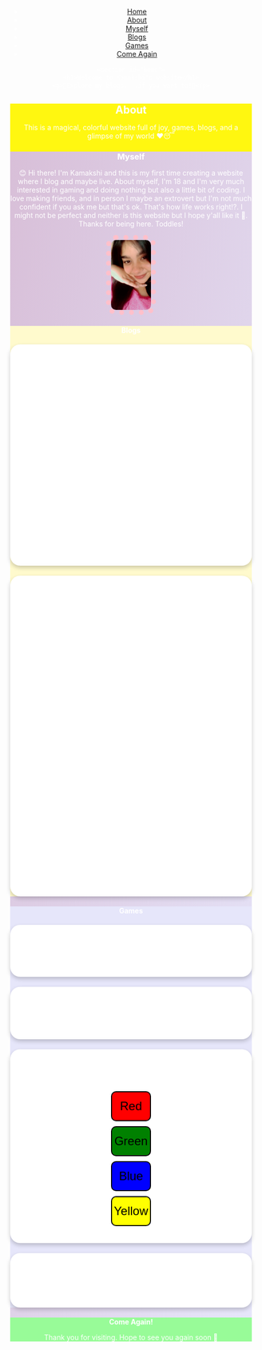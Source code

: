 
<head>
  <meta charset="UTF-8">
  <meta name="viewport" content="width=device-width, initial-scale=1.0">
  <title>THE LOST WEB</title>
  <style>
  #games .game-block {
  background: white;
  margin: 20px auto;
  padding: 20px;
  border-radius: 25px;
  box-shadow: 0 4px 20px rgba(0,0,0,0.1);
  max-width: 800px;
  width: 90%;
  overflow-x: auto;
}

@media (max-width: 768px) {
  #games .game-block {
    width: 95%;
    padding: 15px;
    margin: 15px auto;
  }

  canvas, iframe {
    width: 100% !important;
    height: auto !important;
  }
}

/* 🔶 Bright backgrounds for About & Myself curved blocks */
#about .curved-block {
  background: linear-gradient(to right, #fff000, #adff2f);
  padding: 30px;
  border-radius: 30px;
  color: #222;
  box-shadow: 0 5px 20px rgba(0, 0, 0, 0.1);
}

#myself .curved-block {
  background: linear-gradient(to right, #ffea00, #76ff03);
  padding: 30px;
  border-radius: 30px;
  color: #222;
  box-shadow: 0 5px 20px rgba(0, 0, 0, 0.1);
}

/* 🔶 Optional: full section background color too */
#about {
  background-color: #fff700;
}

#myself {
  background-color: #caff70;
}

/* 🔷 Game blocks responsive fix */
#games .game-block {
  background: white;
  margin: 20px auto;
  padding: 20px;
  border-radius: 25px;
  box-shadow: 0 4px 20px rgba(0,0,0,0.1);
  max-width: 800px;
  width: 90%;
  overflow-x: auto;
}

@media (max-width: 768px) {
  #games .game-block {
    width: 95%;
    padding: 15px;
    margin: 15px auto;
  }

  canvas, iframe {
    width: 100% !important;
    height: auto !important;
  }
}

    .navbar {
  position: sticky;
  top: 0;
  background: linear-gradient(to right, #ff9a9e, #fad0c4, #fad0c4, #fbc2eb, #a18cd1);
  display: flex;
  justify-content: space-around;
  align-items: center;
  padding: 12px 0;
  z-index: 1000;
  box-shadow: 0 4px 6px rgba(0,0,0,0.1);
  flex-wrap: wrap;
}

.navbar a {
  color: white;
  text-decoration: none;
  font-weight: bold;
  font-family: 'Comic Sans MS', cursive;
  font-size: 16px;
  padding: 8px 16px;
  background: rgba(255,255,255,0.2);
  border-radius: 25px;
  transition: background 0.3s ease;
}

.navbar a:hover {
  background: rgba(255,255,255,0.5);
}
    * {
      margin: 0;
      padding: 0;
      box-sizing: border-box;
    }
    body {
      font-family: 'Comic Sans MS', cursive, sans-serif;
    }
    section {
      padding: 30px;
    }
    h1, h2 {
      background: linear-gradient(90deg, #ff6ec4, #7873f5);
      color: white;
      padding: 10px;
      border-radius: 10px;
      text-align: center;
      margin-bottom: 20px;
    }
    #home { background: #FFD1DC; }
    #about { background: #B0E0E6; }
    #myself { background: #D8BFD8; }
    #blogs { background: #FFFACD; }
    #games { background: #E6E6FA; }
    #comeagain { background: #98FB98; }
    img.profile {
      max-width: 100px;
      border: 10px dotted pink;
      border-radius: 20px;
    }
    .game, .blog {
      margin: 20px auto;
      padding: 20px;
      border-radius: 20px;
      background: #fff;
      box-shadow: 0 4px 8px rgba(0,0,0,0.2);
      max-width: 500px;
      text-align: center;
    }
    .board, .memory-grid, .simon-buttons {
      display: grid;
      gap: 10px;
      justify-content: center;
      margin-top: 10px;
    }
    .board { grid-template-columns: repeat(3, 80px); }
    .memory-grid { grid-template-columns: repeat(4, 80px); }
    .memory-card, .cell, .simon-btn {
      width: 80px;
      height: 80px;
      font-size: 24px;
      border: 2px solid #000;
      border-radius: 10px;
    }
    .simon-btn { height: 60px; }
  #home {
  background: linear-gradient(to bottom right, #FFD1DC, #FFE4E1);
}
#about {
  background: linear-gradient(to bottom right, #B0E0E6, #AFEEEE);
}
#myself {
  background: linear-gradient(to bottom right, #D8BFD8, #E6E6FA);
}
.curved-block {
  background: linear-gradient(to right, #ffecd2, #fcb69f);
  padding: 30px;
  border-radius: 30px;
  box-shadow: 0 8px 20px rgba(0, 0, 0, 0.1);
  max-width: 90%;
  margin: auto;
  margin-top: 20px;
  margin-bottom: 20px;
}
#about .curved-block {
  background: linear-gradient(to right, #fff000, #adff2f); /* Bright yellow to green */
  padding: 30px;
  border-radius: 30px;
  box-shadow: 0 8px 20px rgba(0, 0, 0, 0.15);
  color: #222; /* Dark text for good contrast */
  max-width: 90%;
  margin: auto;
  margin-top: 20px;
  margin-bottom: 20px;
}

#myself .curved-block {
  background: linear-gradient(to right, #ffea00, #76ff03); /* Warm yellow to neon green */
  padding: 30px;
  border-radius: 30px;
  box-shadow: 0 8px 20px rgba(0, 0, 0, 0.15);
  color: #222;
  max-width: 90%;
  margin: auto;
  margin-top: 20px;
  margin-bottom: 20px;
}
#about {
  background: #fff710;
}


</style>
</head>
<body><nav class="navbar">
  <ul>
    <li><a href="#home">Home</a></li>
    <li><a href="#about">About</a></li>
    <li><a href="#myself">Myself</a></li>
    <li><a href="#blogs">Blogs</a></li>
    <li><a href="#games">Games</a></li>
    <li><a href="#come-again">Come Again</a></li>
  </ul>
</nav>
<header>

    <section id="home">
    <h1>Welcome to Kamakshi's website</h1>
    <p>🌈Explore my blogs....if you want to!🌈</p>
  <section id="about">
   <div class="curved block"> <h1>About</h1>
    <p>This is a magical, colorful website full of joy, games, blogs, and a glimpse of my world ♥️😴</p>
    <section id="myself">
   <div class="curved block"> <h1>Myself</h1>
    <p>😊 Hi there! I'm Kamakshi and this is my first time creating a website where I blog and maybe live. About myself, I'm 18 and I'm very much interested in gaming and doing nothing but also a little bit of coding. I love making friends, and in person I maybe an extrovert but I'm not much confident if you ask me but that's ok. That's how life works right!?. I might not be perfect and neither is this website but I hope y'all like it 🙂. Thanks for being here. Toddles!</p>
    <img src="59ADAB5B393E06E454CAEEFBABF1AC83D49C1B14" alt="My Photo" class="profile">
    <section id="blogs">
    <h1>Blogs</h1>
    <div class="blog">
      <h2>Blog 1🌸</h2>
      <p>Its been a rough day and while blaming god for everything that's happening in my life I realised what the actual problem was and so here I'm discussing about THE REAL PROBLEM......with this poem-----> There's nothing more important to me than to be... to live...to feel but still the question echoes: is it truly necessary? Alone without love, no tender care to cradle my heart, seeking souls to halt this solitude, but shadows chase me still, like demons dancing in the dark of my restless mind. The world once sparkled bright in solitary glow, but now I'm encircled by strangers whose hearts are void, each glance a dagger, every word a wound, they bury my hope deeper than any weapon can wound. Innocence was my shroud, believing in binds of closeness, convincing myself it’s me, that I’m the flaw, but no, no, no— I’m just a marionette, strings pulled for their delight, yet I’ve grown; perhaps my heart remains a timid child, screaming silently, longing to cry, longing to be whole, and still I know, the mirror reflects the problem within me, cause yes! the problem is me.....

23/06/2025</p>
    </div>
    <div class="blog">
      <h2>Blog 2🌸</h2>
      <p>I've been realising lately that everything I do will never be enough or maybe...... I'M NOT ACTUALLY DOING ENOUGH------>

Crying in silence, running through pain, Screaming inside like a voice in the rain. I've given my all, done more than I could, Yet still I'm unseen, misunderstood.

For those that I love, I’ve carried the weight, Faced every storm, surrendered to fate. But they look at me with eyes so cold, And I’m lost in stories I've already told.

Lost in the past, in shadows I flee, Trapped in a place I never wished to be. I wonder aloud—what do I desire? When did my soul lose its fire?

I’ve become someone I never planned, A stranger shaped by unseen hands. Not cruel, not heartless, not a foe— Just tired, just broken, moving slow.

They say I’m wrong, they think I’m weak, But maybe I’m just too soft to speak. Maybe my love was never enough To heal the cracks, to smooth the rough.

I’ve searched within, I’ve tried my best, But some battles don’t end in rest. Now I stand with nothing left to prove, Just the ache of all I couldn’t move.

So if I seem like I’m drifting apart, Know it’s not hate—it’s a heavy heart. I gave my all, yet here I stand, Still wondering if I was ever enough... in anyone’s hands......

24/06/2025</p>
    </div>
  </section>  <section id="games">
    <h1>Games</h1>
    <div class="game" id="tic-tac-toe">
      <h2>Tic Tac Toe</h2>
      <div class="board"></div>
    </div><div class="game" id="memory-game">
  <h2>Memory Match</h2>
  <div class="memory-grid"></div>
</div>

<div class="game" id="simon-game">
  <h2>Simon Says</h2>
  <div class="simon-buttons">
    <button class="simon-btn" style="background:red" onclick="press('red')">Red</button>
    <button class="simon-btn" style="background:green" onclick="press('green')">Green</button>
    <button class="simon-btn" style="background:blue" onclick="press('blue')">Blue</button>
    <button class="simon-btn" style="background:yellow" onclick="press('yellow')">Yellow</button>
  </div>
  <p id="simon-status"></p>
</div>

<div class="game" id="trivia">
  <h2>Bollywood Trivia</h2>
  <div id="trivia-question"></div>
  <div id="trivia-options"></div>
  <p id="trivia-feedback"></p>
</div>

  </section>  <section id="comeagain">
    <h1>Come Again!</h1>
    <p>Thank you for visiting. Hope to see you again soon 💖</p>
  </section>  

  <script> // Tic Tac Toe
    const board = document.querySelector('.board');
    let currentPlayer = 'X';
    let cells = Array(9).fill('');
    board.innerHTML = '';
    cells.forEach((_, i) => {
      const btn = document.createElement('button');
      btn.className = 'cell';
      btn.onclick = () => {
        if (btn.textContent === '') {
          btn.textContent = currentPlayer;
          cells[i] = currentPlayer;
          currentPlayer = currentPlayer === 'X' ? 'O' : 'X';
        }
      };
      board.appendChild(btn);
    });

    // Memory Game
    const emojis = ['🍎','🍌','🍇','🍓','🍒','🍍','🥝','🍉'];
    const memoryGrid = document.querySelector('.memory-grid');
    let memory = [...emojis, ...emojis].sort(() => Math.random() - 0.5);
    let first = null, second = null;
    memory.forEach((item, i) => {
      const card = document.createElement('button');
      card.className = 'memory-card';
      card.textContent = '?';
      card.onclick = () => {
        if (card.textContent !== '?') return;
        card.textContent = item;
        if (!first) {
          first = { index: i, card };
        } else {
          second = { index: i, card };
          if (memory[first.index] === memory[second.index]) {
            first = second = null;
          } else {
            setTimeout(() => {
              first.card.textContent = '?';
              second.card.textContent = '?';
              first = second = null;
            }, 600);
          }
        }
      };
      memoryGrid.appendChild(card);
    });

    // Simon Says
    let simonSeq = [], playerSeq = [];
    function nextSimonColor() {
      const colors = ['red','green','blue','yellow'];
      const color = colors[Math.floor(Math.random() * 4)];
      simonSeq.push(color);
      document.getElementById('simon-status').textContent = 'Watch: ' + simonSeq.join(', ');
      playerSeq = [];
    }
    nextSimonColor();
    function press(color) {
      playerSeq.push(color);
      const currentIndex = playerSeq.length - 1;
      if (playerSeq[currentIndex] !== simonSeq[currentIndex]) {
        document.getElementById('simon-status').textContent = 'Wrong! Restarting...';
        simonSeq = [];
        setTimeout(() => nextSimonColor(), 1000);
      } else if (playerSeq.length === simonSeq.length) {
        document.getElementById('simon-status').textContent = 'Correct! Next round...';
        setTimeout(() => nextSimonColor(), 1000);
      }
    }

    // Bollywood Trivia
    const trivia = [
      {q: 'Who played the lead in Dangal?', a: 'Aamir Khan', o: ['Salman Khan','Aamir Khan','SRK','Ranbir']},
      {q: 'Movie with the song "Tujh Mein Rab Dikhta Hai"?', a: 'Rab Ne Bana Di Jodi', o: ['DDLJ','Rab Ne Bana Di Jodi','Veer-Zaara','Kal Ho Naa Ho']},
      {q: 'Who directed "3 Idiots"?', a: 'Rajkumar Hirani', o: ['Karan Johar','Rohit Shetty','Rajkumar Hirani','Anurag Kashyap']},
     { q: "What house is Harry Potter sorted into?", o: ["Hufflepuff", "Slytherin", "Gryffindor", "Ravenclaw"], a: "Gryffindor" },
{ q: "What is the name of Harry's owl?", o: ["Crookshanks", "Hedwig", "Scabbers", "Errol"], a: "Hedwig" },
{ q: "Who is the Half-Blood Prince?", o: ["Harry Potter", "Tom Riddle", "Severus Snape", "Albus Dumbledore"], a: "Severus Snape" },
{ q: "What is the spell to disarm an opponent?", o: ["Expelliarmus", "Avada Kedavra", "Lumos", "Alohomora"], a: "Expelliarmus" },
{ q: "What magical object shows your deepest desire?", o: ["Mirror of Erised", "Invisibility Cloak", "Pensieve", "Time-Turner"], a: "Mirror of Erised" },
{ q: "What position does Harry play on the Quidditch team?", o: ["Beater", "Chaser", "Keeper", "Seeker"], a: "Seeker" },
{ q: "Who is the headmaster of Hogwarts for most of the series?", o: ["Severus Snape", "Minerva McGonagall", "Albus Dumbledore", "Remus Lupin"], a: "Albus Dumbledore" },
{ q: "What does the Marauder's Map say when it closes?", o: ["All done", "Mischief Managed", "Goodbye!", "I solemnly swear"], a: "Mischief Managed" },
{ q: "Which creature guards the vaults at Gringotts?", o: ["Dragon", "Goblin", "Troll", "House-elf"], a: "Goblin" },
{ q: "What form does Harry's Patronus take?", o: ["Stag", "Phoenix", "Dog", "Otter"], a: "Stag" },
  { q: "Which Bollywood movie is based on the life of mathematician Anand Kumar?", o: ["Super 30", "Chhichhore", "MS Dhoni", "Taare Zameen Par"], a: "Super 30" },
{ q: "Who played the female lead in the movie 'Queen'?", o: ["Alia Bhatt", "Kangana Ranaut", "Deepika Padukone", "Kareena Kapoor"], a: "Kangana Ranaut" },
{ q: "Which actor is known as the 'King of Bollywood'?", o: ["Aamir Khan", "Salman Khan", "Shahrukh Khan", "Akshay Kumar"], a: "Shahrukh Khan" },
{ q: "What is the name of the school in 'Taare Zameen Par'?", o: ["New Era High", "Greenfield", "Tulip International", "Boarding House"], a: "Boarding House" },
{ q: "Which movie featured the dialogue 'Mogambo khush hua'?", o: ["Sholay", "Don", "Mr. India", "Dilwale Dulhania Le Jayenge"], a: "Mr. India" },
{ q: "Who composed the music for 'Dilwale Dulhania Le Jayenge'?", o: ["A.R. Rahman", "Anu Malik", "Jatin-Lalit", "Pritam"], a: "Jatin-Lalit" },
{ q: "Which Bollywood actor is known for the role of 'Circuit'?", o: ["Sanjay Dutt", "Arshad Warsi", "Boman Irani", "Riteish Deshmukh"], a: "Arshad Warsi" },
{ q: "Which movie has the song 'Tujh Mein Rab Dikhta Hai'?", o: ["Rab Ne Bana Di Jodi", "Veer Zaara", "Kal Ho Naa Ho", "Kabir Singh"], a: "Rab Ne Bana Di Jodi" },
{ q: "What is the profession of Aamir Khan's character in '3 Idiots'?", o: ["Scientist", "Engineer", "Professor", "Inventor"], a: "Engineer" },
{ q: "Which movie is based on the life of Indian boxer Mary Kom?", o: ["Chak De India", "Sultan", "Mary Kom", "Dangal"], a: "Mary Kom" },
{ q: "Who directed the movie 'Lagaan'?", o: ["Ashutosh Gowariker", "Karan Johar", "Rajkumar Hirani", "Anurag Kashyap"], a: "Ashutosh Gowariker" },
{ q: "Which film features the character 'Geet'?", o: ["Tamasha", "Barfi", "Jab We Met", "Yeh Jawaani Hai Deewani"], a: "Jab We Met" },
{ q: "In 'Dangal', what sport is central to the story?", o: ["Boxing", "Cricket", "Wrestling", "Athletics"], a: "Wrestling" },
{ q: "Which movie has the character Rancho?", o: ["Student of the Year", "3 Idiots", "PK", "Taare Zameen Par"], a: "3 Idiots" },
{ q: "Which actress played the lead role in 'Raazi'?", o: ["Katrina Kaif", "Alia Bhatt", "Anushka Sharma", "Kareena Kapoor"], a: "Alia Bhatt" },    
      // Add up to 25 questions
    ];
    let index = 0;
    const questionEl = document.getElementById('trivia-question');
    const optionsEl = document.getElementById('trivia-options');
    const feedbackEl = document.getElementById('trivia-feedback');

    function showTrivia() {
      const current = trivia[index];
      questionEl.textContent = current.q;
      optionsEl.innerHTML = '';
      current.o.forEach(opt => {
        const btn = document.createElement('button');
        btn.textContent = opt;
        btn.onclick = () => {
          feedbackEl.textContent = opt === current.a ? '✅ Correct!' : '❌ Wrong!';
          index = (index + 1) % trivia.length;
          setTimeout(showTrivia, 1000);
        };
        optionsEl.appendChild(btn);
      });
    }
    showTrivia();
  </script><script>
  function toggleMusic() {
    const music = document.getElementById('bg-music');
    const button = document.querySelector('button');
    if (music.paused) {
      music.play();
      button.textContent = '⏸️ Pause Music';
    } else {
      music.pause();
      button.textContent = '▶️ Play Music';
    }
  }
</script>
